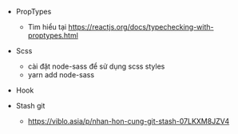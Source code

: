 - PropTypes
  - Tìm hiểu tại https://reactjs.org/docs/typechecking-with-proptypes.html
- Scss
  - cài đặt node-sass để sử dụng scss styles
  - yarn add node-sass
- Hook

- Stash git
  - https://viblo.asia/p/nhan-hon-cung-git-stash-07LKXM8JZV4
